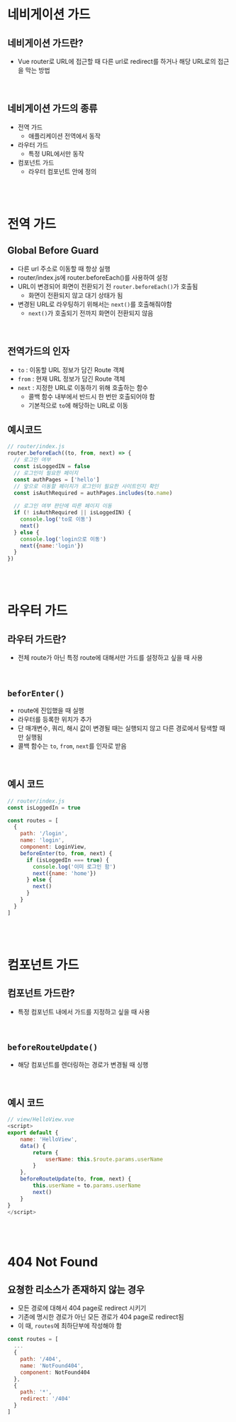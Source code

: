 # 네비게이션 가드

## <b>네비게이션 가드란?</b>
- Vue router로 URL에 접근할 때 다른 url로 redirect를 하거나 해당 URL로의 접근을 막는 방법

<br>

## <b>네비게이션 가드의 종류</b>
- 전역 가드
  - 애플리케이션 전역에서 동작
- 라우터 가드
  - 특정 URL에서만 동작
- 컴포넌트 가드
  - 라우터 컴포넌트 안에 정의

<br><br>

# 전역 가드

## <b>Global Before Guard</b>
- 다른 url 주소로 이동할 때 항상 실행
- router/index.js에 router.beforeEach()를 사용하여 설정
- URL이 변경되어 화면이 전환되기 전 `router.beforeEach()`가 호출됨
  - 화면이 전환되지 않고 대기 상태가 됨
- 변경된 URL로 라우팅하기 위해서는 `next()`를 호출해줘야함
  - `next()`가 호출되기 전까지 화면이 전환되지 않음

<br>

## <b>전역가드의 인자</b>
- `to` : 이동할 URL 정보가 담긴 Route 객체
- `from` : 현재 URL 정보가 담긴 Route 객체
- `next` : 지정한 URL로 이동하기 위해 호출하는 함수
  - 콜백 함수 내부에서 반드시 한 번만 호출되어야 함
  - 기본적으로 `to`에 해당하는 URL로 이동

## <b>예시코드</b>
```javascript
// router/index.js
router.beforeEach((to, from, next) => {
  // 로그인 여부
  const isLoggedIN = false
  // 로그인이 필요한 페이지
  const authPages = ['hello']
  // 앞으로 이동할 페이지가 로그인이 필요한 사이트인지 확인
  const isAuthRequired = authPages.includes(to.name)
  
  // 로그인 여부 판단에 따른 페이지 이동
  if (! isAuthRequired || isLoggedIN) {
    console.log('to로 이동')
    next()
  } else {
    console.log('login으로 이동')
    next({name:'login'})
  }
})
```

<br><br>

# 라우터 가드

## <b>라우터 가드란?</b>
- 전체 route가 아닌 특정 route에 대해서만 가드를 설정하고 싶을 때 사용

<br>

## <b>`beforEnter()`</b>
- route에 진입했을 때 실행
- 라우터를 등록한 위치가 추가
- 단 매개변수, 쿼리, 해시 값이 변경될 때는 실행되지 않고 다른 경로에서 탐색할 때만 실행됨
- 콜백 함수는 `to`, `from`, `next`를 인자로 받음

<br>

## <b>예시 코드</b>
```js
// router/index.js
const isLoggedIn = true

const routes = [
  {
    path: '/login',
    name: 'login',
    component: LoginView,
    beforeEnter(to, from, next) {
      if (isLoggedIn === true) {
        console.log('이미 로그인 함')
        next({name: 'home'})
      } else {
        next()
      }
    }
  }
]
```

<br><br>

# 컴포넌트 가드

## <b>컴포넌트 가드란?</b>
- 특정 컴포넌트 내에서 가드를 지정하고 싶을 때 사용
  
<br>

## <b>`beforeRouteUpdate()`</b>
- 해당 컴포넌트를 렌더링하는 경로가 변경될 때 싱행

<br>

## <b>예시 코드</b>
```js
// view/HelloView.vue
<script>
export default {
    name: 'HelloView',
    data() {
        return {
            userName: this.$route.params.userName
        }
    },
    beforeRouteUpdate(to, from, next) {
        this.userName = to.params.userName
        next()
    }
}
</script>
```
<br><br>

# 404 Not Found

## <b>요쳥한 리소스가 존재하지 않는 경우</b>
- 모든 경로에 대해서 404 page로 redirect 시키기
- 기존에 명시한 경로가 아닌 모든 경로가 404 page로 redirect됨
- 이 때, `routes`에 최하단부에 작성해야 함
```js
const routes = [
  ...
  {
    path: '/404',
    name: 'NotFound404',
    component: NotFound404
  },
  {
    path: '*',
    redirect: '/404'
  }
]
```